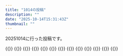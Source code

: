 ```yaml
---
title: "1014の投稿"
description: ""
date: "2025-10-14T15:31:43Z"
thumbnail: ""
---
```

20251014に行った投稿です。
<!--more-->
{{<othersns text="逃げれるなら逃げたいけどそのために不確定なことをしたくないから現状で頑張るのが一番" url="https://qunagi.qunagi.net/notice/AzCQZvZNszc0y6KojI" screenname="jme/k.h" date="2025-10-14T12:15:18.000Z">}}
{{<othersns text="全てが怖いからちょっとでも想定外が起きて欲しくないし、考えるだけで死にそうになるから考えたくないし、そういう状態で日々過ごすにはできる限り挑戦とかしたくないんだけれども人生そういうわけにはいかないのがなあ" url="https://qunagi.qunagi.net/notice/AzCQQlcbVGgxVbTMtE" screenname="jme/k.h" date="2025-10-14T12:13:38.000Z">}}
{{<othersns text="やっぱり自分にはわからない<br/>考えないようにしてなんとか<br/>失敗を気にしてたら自分は生きていけないんだよなあ" url="https://qunagi.qunagi.net/notice/AzCMWq8tCzmPRzDLgu" screenname="jme/k.h" date="2025-10-14T11:29:55.000Z">}}
{{<othersns text="どうやったらうまくいくかなあ" url="https://qunagi.qunagi.net/notice/AzCMMZqSwj8u0fhefw" screenname="jme/k.h" date="2025-10-14T11:28:04.000Z">}}
{{<othersns text="投げだしたいなあ" url="https://qunagi.qunagi.net/notice/AzCMAJR08RC7dbwaTA" screenname="jme/k.h" date="2025-10-14T11:25:50.000Z">}}
{{<othersns text="多分それが駄目なんだよなあ。諦めるのが早すぎるんかなあ<br/>諦める部分と諦めない部分の区別がなあ<br/>他の不具合はどうしてそういう対応を取らないかの判別がなあ" url="https://qunagi.qunagi.net/notice/AzCE7qK0bbOJ8Lz7Ng" screenname="jme/k.h" date="2025-10-14T09:55:46.000Z">}}
{{<othersns text="ＮＧはＮＧだと思うんだけどな" url="https://qunagi.qunagi.net/notice/AzCE0pTtKfpKV2GMtM" screenname="jme/k.h" date="2025-10-14T09:54:30.000Z">}}
{{<othersns text="少なくとも自分には今まで測ってなかったものを測るんじゃなくて、このタイミングで合格値を結果に合わせてＯＫにするって対応がＯＫになる発想が出ない" url="https://qunagi.qunagi.net/notice/AzCDzoxTn53qaYcblQ" screenname="jme/k.h" date="2025-10-14T09:54:19.000Z">}}
{{<othersns text="個人的な感覚としてはちょっと理不尽なんだよな。多分世間一般には違うんだろうけど" url="https://qunagi.qunagi.net/notice/AzCDiPLDmUKqDRQJpQ" screenname="jme/k.h" date="2025-10-14T09:51:10.000Z">}}
{{<othersns text="放り出して逃げたいなあ" url="https://qunagi.qunagi.net/notice/AzCDXdt9M2Yq9E9yyG" screenname="jme/k.h" date="2025-10-14T09:49:13.000Z">}}
{{<othersns text="あとおまけでテストの失敗のページも作ったけどそもそも再測定の結果を言って合格にするか決める的な趣旨って言ってたからなあ<br/>多分再測定がテスト結果の方にそこまで影響しないって分かってないだろうから一応作ったけど" url="https://qunagi.qunagi.net/notice/AzCDRjP1wKztVpFlD6" screenname="jme/k.h" date="2025-10-14T09:48:09.000Z">}}
{{<othersns text="合格値を具体的にどう変えるか考えたとして、手間的に40%のCPU使用率で出せるメッセージの限界を測ろうとは多分自分ではしない" url="https://qunagi.qunagi.net/notice/AzCDIJEXrnbjkBr8mu" screenname="jme/k.h" date="2025-10-14T09:46:27.000Z">}}
{{<othersns text="今日の発表時にどういう考え方を持っていれば防げたか" url="https://qunagi.qunagi.net/notice/AzCD7wEeWEdNWJxeBU" screenname="jme/k.h" date="2025-10-14T09:44:34.000Z">}}
